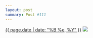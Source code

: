 ```yaml
---
layout: post
summary: Post #111
---
```


<p>
  <time><a href="/111">{{ page.date | date: "%B %e, %Y" }}</a></time>
  <a href="/111"><img src="{{ site.assets_url }}/111-640.jpg" srcset="{{ site.assets_url }}/111-1280.jpg 1280w, {{ site.assets_url }}/111-960.jpg 960w, {{ site.assets_url }}/111-640.jpg 640w, {{ site.assets_url }}/111-320.jpg 320w" sizes="(min-width: 700px) 50vw, calc(100vw - 2rem)" /></a>
</p>
